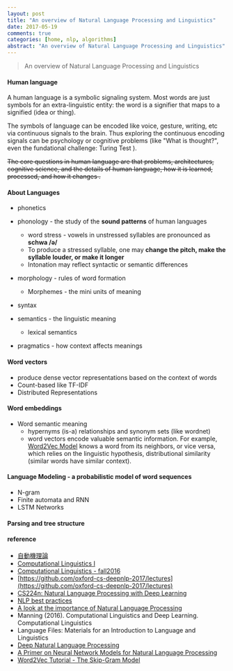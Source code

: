 ```yaml
---
layout: post
title: "An overview of Natural Language Processing and Linguistics"
date: 2017-05-19
comments: true
categories: [home, nlp, algorithms]
abstract: "An overview of Natural Language Processing and Linguistics"
---
```


> An overview of Natural Language Processing and Linguistics

#### Human language

A human language is a symbolic signaling system. Most words are just symbols for an extra-linguistic entity: the word is a signifier that maps to a signified (idea or thing).

The symbols of language can be encoded like voice, gesture, writing, etc via continuous signals to the brain. Thus exploring the continuous encoding signals can be psychology or cognitive problems (like "What is thought?", even the fundational challenge: Turing Test ).

<del>The core questions in human language are that problems, architectures, cognitive science, and the details of human language, how it is learned, processed, and how it changes .</del>

#### About Languages

-   phonetics
-   phonology - the study of the **sound patterns** of human languages

    -   word stress - vowels in unstressed syllables are pronounced as **schwa /ə/**
    -   To produce a stressed syllable, one may **change the pitch, make the syllable louder, or make it longer**
    -   Intonation may reflect syntactic or semantic differences

-   morphology - rules of word formation
    -   Morphemes - the mini units of meaning
-   syntax
-   semantics - the linguistic meaning

    -   lexical semantics

-   pragmatics - how context affects meanings

#### Word vectors

-   produce dense vector representations based on the context of words
-   Count-based like TF-IDF
-   Distributed Representations

#### Word embeddings

-   Word semantic meaning
    -   hypernyms (is-a) relationships and synonym sets (like wordnet)
    -   word vectors encode valuable semantic information. For example, [Word2Vec Model](http://mccormickml.com/2016/04/19/word2vec-tutorial-the-skip-gram-model/) knows a word from its neighbors, or vice versa, which relies on the linguistic hypothesis, distributional similarity (similar words have similar context).

#### Language Modeling - a probabilistic model of word sequences

-   N-gram
-   Finite automata and RNN
-   LSTM Networks

#### Parsing and tree structure

#### reference

-   [自動機理論](http://prompt.nou.edu.tw/web/sno204/content/w01/01-02-01t.htm)
-   [Computational Linguistics I](http://www.cs.umd.edu/class/fall2017/cmsc723/)
-   [Computational Linguistics - fall2016](http://www.cs.umd.edu/class/fall2016/cmsc723//lectures/)
-   [https://github.com/oxford-cs-deepnlp-2017/lectures](https://github.com/oxford-cs-deepnlp-2017/lectures)
-   [CS224n: Natural Language Processing with Deep Learning](http://web.stanford.edu/class/cs224n/index.html)
-   [NLP best practices](http://ruder.io/deep-learning-nlp-best-practices/index.html#introduction)
-   [A look at the importance of Natural Language Processing](http://mitp.nautil.us/article/170/last-words-computational-linguistics-and-deep-learning)
-   Manning (2016). Computational Linguistics and Deep Learning. Computational Linguistics
-   Language Files: Materials for an Introduction to Language and Linguistics
-   [Deep Natural Language Processing](https://github.com/oxford-cs-deepnlp-2017/lectures)
-   [A Primer on Neural Network Models for Natural Language Processing](http://pquentin.github.io/nnlp/nnlp.html)
-   [Word2Vec Tutorial - The Skip-Gram Model](http://mccormickml.com/2016/04/19/word2vec-tutorial-the-skip-gram-model/)

